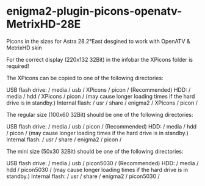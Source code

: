 # enigma2-plugin-picons-openatv-MetrixHD-28E
Picons in the sizes for Astra 28.2°East desgined to work with OpenATV &amp; MetrixHD skin

For the correct display (220x132 32Bit) in the infobar the XPicons folder is required!

The XPicons can be copied to one of the following directories:

USB flash drive: / media / usb / XPicons / picon / (Recommended)
HDD: / media / hdd / XPicons / picon / (may cause longer loading times if the hard drive is in standby.)
Internal flash: / usr / share / enigma2 / XPicons / picon /

The regular size (100x60 32Bit) should be one of the following directories:

USB flash drive: / media / usb / picon / (Recommended)
HDD: / media / hdd / picon / (may cause longer loading times if the hard drive is in standby.)
Internal flash: / usr / share / enigma2 / picon /

The mini size (50x30 32Bit) should be one of the following directories:

USB flash drive: / media / usb / picon5030 / (Recommended)
HDD: / media / hdd / picon5030 / (may cause longer loading times if the hard drive is in standby.)
Internal flash: / usr / share / enigma2 / picon5030 /

